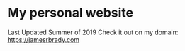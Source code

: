 # My personal website
Last Updated Summer of 2019
Check it out on my domain: https://jamesrbrady.com
